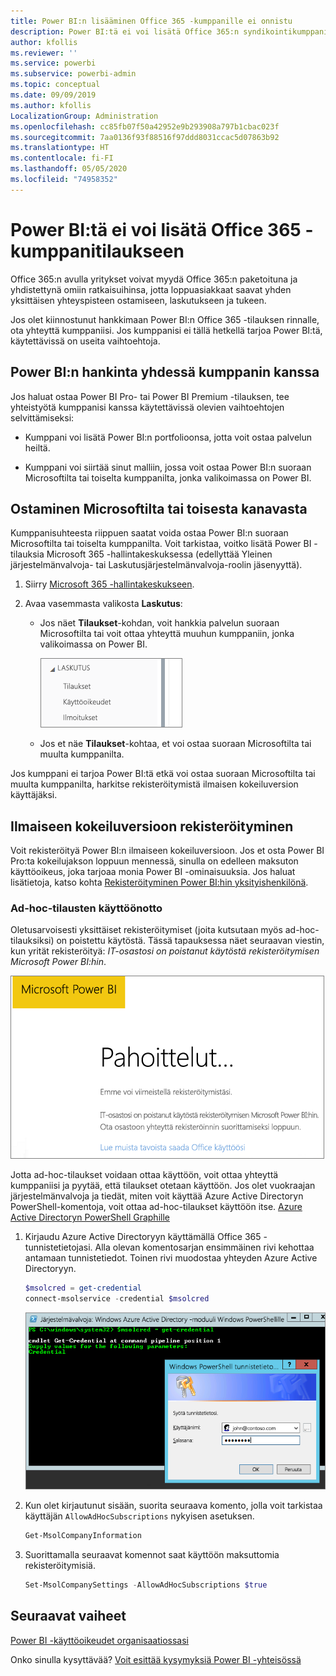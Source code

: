 ```yaml
---
title: Power BI:n lisääminen Office 365 -kumppanille ei onnistu
description: Power BI:tä ei voi lisätä Office 365:n syndikointikumppanille. Syndikoitu malli on Office 365:n käyttämä ostamisen malli.
author: kfollis
ms.reviewer: ''
ms.service: powerbi
ms.subservice: powerbi-admin
ms.topic: conceptual
ms.date: 09/09/2019
ms.author: kfollis
LocalizationGroup: Administration
ms.openlocfilehash: cc85fb07f50a42952e9b293908a797b1cbac023f
ms.sourcegitcommit: 7aa0136f93f88516f97ddd8031ccac5d07863b92
ms.translationtype: HT
ms.contentlocale: fi-FI
ms.lasthandoff: 05/05/2020
ms.locfileid: "74958352"
---
```

# <a name="unable-to-add-power-bi-to-office-365-partner-subscription"></a>Power BI:tä ei voi lisätä Office 365 -kumppanitilaukseen

Office 365:n avulla yritykset voivat myydä Office 365:n paketoituna ja yhdistettynä omiin ratkaisuihinsa, jotta loppuasiakkaat saavat yhden yksittäisen yhteyspisteen ostamiseen, laskutukseen ja tukeen.

Jos olet kiinnostunut hankkimaan Power BI:n Office 365 -tilauksen rinnalle, ota yhteyttä kumppaniisi. Jos kumppanisi ei tällä hetkellä tarjoa Power BI:tä, käytettävissä on useita vaihtoehtoja.

## <a name="work-with-your-partner-to-purchase-power-bi"></a>Power BI:n hankinta yhdessä kumppanin kanssa

Jos haluat ostaa Power BI Pro- tai Power BI Premium -tilauksen, tee yhteistyötä kumppanisi kanssa käytettävissä olevien vaihtoehtojen selvittämiseksi:

* Kumppani voi lisätä Power BI:n portfolioonsa, jotta voit ostaa palvelun heiltä.

* Kumppani voi siirtää sinut malliin, jossa voit ostaa Power BI:n suoraan Microsoftilta tai toiselta kumppanilta, jonka valikoimassa on Power BI.

## <a name="purchase-from-microsoft-or-another-channel"></a>Ostaminen Microsoftilta tai toisesta kanavasta

Kumppanisuhteesta riippuen saatat voida ostaa Power BI:n suoraan Microsoftilta tai toiselta kumppanilta. Voit tarkistaa, voitko lisätä Power BI -tilauksia Microsoft 365 -hallintakeskuksessa (edellyttää Yleinen järjestelmänvalvoja- tai Laskutusjärjestelmänvalvoja-roolin jäsenyyttä).

1. Siirry [Microsoft 365 -hallintakeskukseen](https://admin.microsoft.com/AdminPortal/Home#/homepage).

1. Avaa vasemmasta valikosta **Laskutus**:

    * Jos näet **Tilaukset**-kohdan, voit hankkia palvelun suoraan Microsoftilta tai voit ottaa yhteyttä muuhun kumppaniin, jonka valikoimassa on Power BI.

        ![Laskutus ja tilaukset](media/service-admin-syndication-partner/billingsub.png)

    * Jos et näe **Tilaukset**-kohtaa, et voi ostaa suoraan Microsoftilta tai muulta kumppanilta.

Jos kumppani ei tarjoa Power BI:tä etkä voi ostaa suoraan Microsoftilta tai muulta kumppanilta, harkitse rekisteröitymistä ilmaisen kokeiluversion käyttäjäksi.

## <a name="sign-up-for-a-free-trial"></a>Ilmaiseen kokeiluversioon rekisteröityminen

Voit rekisteröityä Power BI:n ilmaiseen kokeiluversioon. Jos et osta Power BI Pro:ta kokeilujakson loppuun mennessä, sinulla on edelleen maksuton käyttöoikeus, joka tarjoaa monia Power BI -ominaisuuksia. Jos haluat lisätietoja, katso kohta [Rekisteröityminen Power BI:hin yksityishenkilönä](service-self-service-signup-for-power-bi.md).

### <a name="enable-ad-hoc-subscriptions"></a>Ad-hoc-tilausten käyttöönotto

Oletusarvoisesti yksittäiset rekisteröitymiset (joita kutsutaan myös ad-hoc-tilauksiksi) on poistettu käytöstä. Tässä tapauksessa näet seuraavan viestin, kun yrität rekisteröityä: *IT-osastosi on poistanut käytöstä rekisteröitymisen Microsoft Power BI:hin*.

![Pahoittelut-kuva](media/service-admin-syndication-partner/sorry.png)

Jotta ad-hoc-tilaukset voidaan ottaa käyttöön, voit ottaa yhteyttä kumppaniisi ja pyytää, että tilaukset otetaan käyttöön. Jos olet vuokraajan järjestelmänvalvoja ja tiedät, miten voit käyttää Azure Active Directoryn PowerShell-komentoja, voit ottaa ad-hoc-tilaukset käyttöön itse. [Azure Active Directoryn PowerShell Graphille](/powershell/azure/active-directory/install-adv2/)

1. Kirjaudu Azure Active Directoryyn käyttämällä Office 365 -tunnistetietojasi. Alla olevan komentosarjan ensimmäinen rivi kehottaa antamaan tunnistetiedot. Toinen rivi muodostaa yhteyden Azure Active Directoryyn.

    ```powershell
    $msolcred = get-credential
    connect-msolservice -credential $msolcred
    ```

    ![Tunnistetietojen antaminen](media/service-admin-syndication-partner/aad-signin.png)

1. Kun olet kirjautunut sisään, suorita seuraava komento, jolla voit tarkistaa käyttäjän `AllowAdHocSubscriptions` nykyisen asetuksen.

    ```powershell
    Get-MsolCompanyInformation
    ```

1. Suorittamalla seuraavat komennot saat käyttöön maksuttomia rekisteröitymisiä.

    ```powershell
    Set-MsolCompanySettings -AllowAdHocSubscriptions $true
    ```

## <a name="next-steps"></a>Seuraavat vaiheet

[Power BI -käyttöoikeudet organisaatiossasi](service-admin-licensing-organization.md)

Onko sinulla kysyttävää? [Voit esittää kysymyksiä Power BI -yhteisössä](https://community.powerbi.com/)